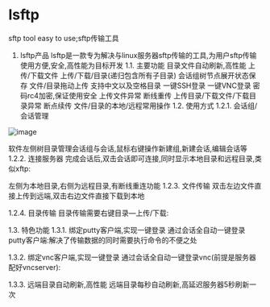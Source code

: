 # lsftp
sftp tool easy to use;sftp传输工具
1.	lsftp产品
lsftp是一款专为解决与linux服务器sftp传输的工具,为用户sftp传输使用方便,安全,高性能为目标开发
1.1.	主要功能
目录文件自动刷新,高性能
上传/下载文件
上传/下载/目录(递归包含所有子目录)
会话组树节点展开状态保存
文件/目录拖动上传
支持中文以及空格目录
一键SSH登录
一键VNC登录
密码rc4加密,保证使用安全
上传文件异常 断线重传
上传目录/下载文件/下载目录异常 断点续传
文件/目录的本地/远程常用操作
1.2.	使用方式
1.2.1.	会话组/会话管理
 
 ![image](https://github.com/xlfdlihailong/lsftp/assets/13100232/18ae562a-adad-43e5-a7c5-3fa5e4bf381f)


软件左侧树目录管理会话组与会话,鼠标右键操作新建组,新建会话,编辑会话等
1.2.2.	连接服务器
完成会话后,双击会话即可连接,同时显示本地目录和远程目录,类似xftp:
 
左侧为本地目录,右侧为远程目录,有断线重连功能
1.2.3.	文件传输
双击左边文件直接上传到远端,双击右边文件直接下载到本地
 
 
1.2.4.	目录传输
目录传输需要右键目录—上传/下载:
 
 

1.3.	特色功能
1.3.1.	绑定putty客户端,实现一键登录
通过会话全自动一键登录putty客户端:解决了传输数据的同时需要执行命令的不便之处
 
1.3.2.	绑定vnc客户端,实现一键登录
通过会话全自动一键登录vnc(前提是服务器配好vncserver):
 
1.3.3.	远端目录自动刷新,高性能
远端目录每秒自动刷新,高延迟服务器5秒刷新一次

